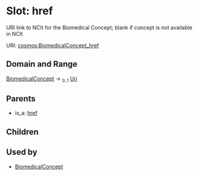 
# Slot: href


URI link to NCIt for the Biomedical Concept; blank if  concept is not available in NCIt

URI: [cosmos:BiomedicalConcept_href](https://www.cdisc.org/cosmos/1-0BiomedicalConcept_href)


## Domain and Range

[BiomedicalConcept](BiomedicalConcept.md) &#8594;  <sub>0..1</sub> [Uri](types/Uri.md)

## Parents

 *  is_a: [href](href.md)

## Children


## Used by

 * [BiomedicalConcept](BiomedicalConcept.md)

